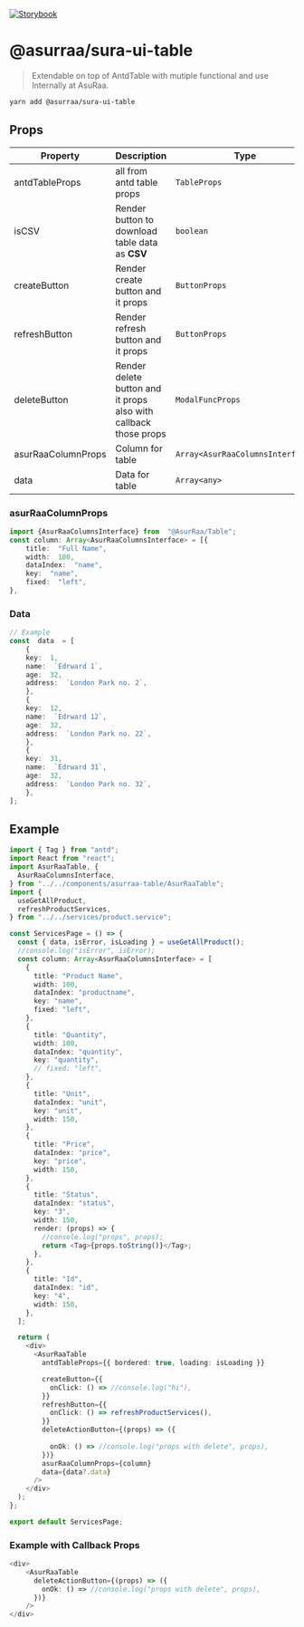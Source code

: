  [![Storybook](https://cdn.jsdelivr.net/gh/storybookjs/brand@master/badge/badge-storybook.svg)](https://asurraa.github.io/sura-ui/)
 
# @asurraa/sura-ui-table 
> Extendable on top of AntdTable with mutiple functional and use Internally at AsuRaa.

```sh
yarn add @asurraa/sura-ui-table
```


## Props
|Property| Description |Type | Default|more|
|--|--|--|--|--|
| antdTableProps | all from antd table props | `TableProps`	| `antdTableProps: { bordered:  true }`	| [Tableprops's Details](https://ant.design/components/table/#Table)
|isCSV|Render button to download table data as **CSV**|`boolean`| `true`| [React-CSV's Details](https://github.com/react-csv/react-csv#readme)
|createButton|Render create button and it props|`ButtonProps`|`undefine`|[ButtonProps's Details](https://ant.design/components/button/#API)|
|refreshButton|Render refresh button and it props|`ButtonProps`|`undefine`|[ButtonProps's Details](https://ant.design/components/button/#API)|
|deleteButton|Render delete button and it props also with callback those props|`ModalFuncProps`|`undefine`|[ModalProps's Details](https://ant.design/components/modal/#API) [Example](https://github.com/AsurRaa/pos-gym-ui/tree/dev/src/components/asurraa-table#ExamplewithCallbackProps)|
asurRaaColumnProps|Column for table|`Array<AsurRaaColumnsInterface>`|`required`|[Example](https://github.com/AsurRaa/pos-gym-ui/tree/dev/src/components/asurraa-table#asurraacolumnprops)|
data|Data for table|`Array<any>`|`required`|[Example](https://github.com/AsurRaa/pos-gym-ui/tree/dev/src/components/asurraa-table#data)|


### asurRaaColumnProps
```ts
import {AsurRaaColumnsInterface} from  "@AsurRaa/Table";
const column: Array<AsurRaaColumnsInterface> = [{
	title:  "Full Name",
	width:  100,
	dataIndex:  "name",
	key:  "name",
	fixed:  "left",
},
```
### Data
```ts 
// Example 
const  data  = [
	{
	key:  1,
	name:  `Edrward 1`,
	age:  32,
	address:  `London Park no. 2`,
	},
	{
	key:  12,
	name:  `Edrward 12`,
	age:  32,
	address:  `London Park no. 22`,
	},
	{
	key:  31,
	name:  `Edrward 31`,
	age:  32,
	address:  `London Park no. 32`,
	},
];
```

## Example 
```ts
import { Tag } from "antd";
import React from "react";
import AsurRaaTable, {
  AsurRaaColumnsInterface,
} from "../../components/asurraa-table/AsurRaaTable";
import {
  useGetAllProduct,
  refreshProductServices,
} from "../../services/product.service";

const ServicesPage = () => {
  const { data, isError, isLoading } = useGetAllProduct();
  //console.log("isError", isError);
  const column: Array<AsurRaaColumnsInterface> = [
    {
      title: "Product Name",
      width: 100,
      dataIndex: "productname",
      key: "name",
      fixed: "left",
    },
    {
      title: "Quantity",
      width: 100,
      dataIndex: "quantity",
      key: "quantity",
      // fixed: "left",
    },
    {
      title: "Unit",
      dataIndex: "unit",
      key: "unit",
      width: 150,
    },
    {
      title: "Price",
      dataIndex: "price",
      key: "price",
      width: 150,
    },
    {
      title: "Status",
      dataIndex: "status",
      key: "3",
      width: 150,
      render: (props) => {
        //console.log("props", props);
        return <Tag>{props.toString()}</Tag>;
      },
    },
    {
      title: "Id",
      dataIndex: "id",
      key: "4",
      width: 150,
    },
  ];

  return (
    <div>
      <AsurRaaTable
        antdTableProps={{ bordered: true, loading: isLoading }}

        createButton={{
          onClick: () => //console.log("hi"),
        }}
        refreshButton={{
          onClick: () => refreshProductServices(),
        }}
        deleteActionButton={(props) => ({
          
          onOk: () => //console.log("props with delete", props),
        })}
        asurRaaColumnProps={column}
        data={data?.data}
      />
    </div>
  );
};

export default ServicesPage;
```

### Example with Callback Props 
```ts 
<div>
    <AsurRaaTable
      deleteActionButton={(props) => ({
        onOk: () => //console.log("props with delete", props),
      })}
    />
</div>
```

